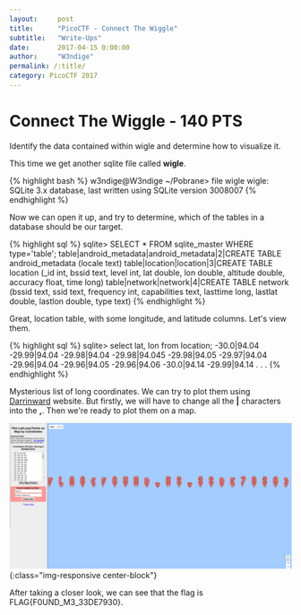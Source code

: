 ```yaml
---
layout:     post
title:      "PicoCTF - Connect The Wiggle"
subtitle:   "Write-Ups"
date:       2017-04-15 0:00:00
author:     "W3ndige"
permalink: /:title/
category: PicoCTF 2017
---
```

<h1>Connect The Wiggle - 140 PTS</h1>

<p>Identify the data contained within wigle and determine how to visualize it.</p>

<p>This time we get another sqlite file called <b>wigle</b>.  </p>

{% highlight bash %}
w3ndige@W3ndige ~/Pobrane> file wigle
wigle: SQLite 3.x database, last written using SQLite version 3008007
{% endhighlight %}

<p>Now we can open it up, and try to determine, which of the tables in a database should be our target. </p>

{% highlight sql %}
sqlite> SELECT * FROM sqlite_master WHERE type='table';
table|android_metadata|android_metadata|2|CREATE TABLE android_metadata (locale text)
table|location|location|3|CREATE TABLE location (_id int, bssid text, level int, lat double, lon double, altitude double, accuracy float, time long)
table|network|network|4|CREATE TABLE network (bssid text, ssid text, frequency int, capabilities text, lasttime long, lastlat double, lastlon double, type text)
{% endhighlight %}

<p>Great, location table, with some longitude, and latitude columns. Let's view them. </p>

{% highlight sql %}
sqlite> select lat, lon from location;
-30.0|94.04
-29.99|94.04
-29.98|94.04
-29.98|94.045
-29.98|94.05
-29.97|94.04
-29.96|94.04
-29.96|94.05
-29.96|94.06
-30.0|94.14
-29.99|94.14
.
.
.
{% endhighlight %}

<p>Mysterious list of long coordinates. We can try to plot them using <a href="https://www.darrinward.com/lat-long/">Darrinward</a> website. But firstly, we will have to change all the <b>|</b> characters into the <b>,</b>. Then we're ready to plot them on a map.  </p>

![Plot](/img/picoctf/darrinward.png){:class="img-responsive center-block"}

<p>After taking a closer look, we can see that the flag is FLAG{F0UND_M3_33DE7930}. </p>
